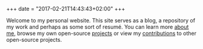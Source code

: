 +++
date = "2017-02-21T14:43:43+02:00"
+++

Welcome to my personal website. This site serves as a blog, a repository of my
work and perhaps as some sort of resumé. You can learn more [about me](/about/),
browse my own open-source [projects](/projects/) or view my
[contributions](/contributions/) to other open-source projects.
